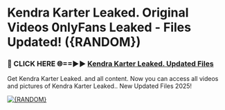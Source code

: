 # Kendra Karter Leaked. Original Videos 0nlyFans Leaked - Files Updated! ({RANDOM})

<h3>🔴 CLICK HERE 🌐==►► <a href="https://betterlinks.top/A2PfLJ" rel="nofollow">Kendra Karter Leaked. Updated Files</a></h3>

Get Kendra Karter Leaked. and all content. Now you can access all videos and pictures of Kendra Karter Leaked.. New Updated Files 2025!

[![{RANDOM}](https://i.imgur.com/ppqm5kG.gif)](https://betterlinks.top/A2PfLJ)
